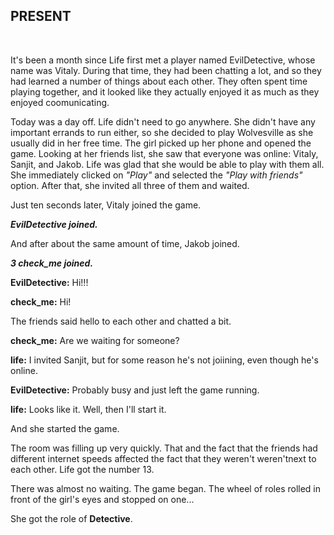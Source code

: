 ## PRESENT

<br>

It's been a month since Life first met a player named EvilDetective, whose name was Vitaly. During that time, they had been chatting a lot, and so they had learned a number of things about each other. They often spent time playing together, and it looked like they actually enjoyed it as much as they enjoyed coomunicating.

Today was a day off. Life didn't need to go anywhere. She didn't have any important errands to run either, so she decided to play Wolvesville as she usually did in her free time. The girl picked up her phone and opened the game. Looking at her friends list, she saw that everyone was online: Vitaly, Sanjit, and Jakob. Life was glad that she would be able to play with them all. She immediately clicked on *"Play"* and selected the *"Play with friends"* option. After that, she invited all three of them and waited.

Just ten seconds later, Vitaly joined the game.

***EvilDetective joined.***

And after about the same amount of time, Jakob joined.

***3 check_me joined.***

**EvilDetective:** Hi!!!

**check_me:** Hi!

The friends said hello to each other and chatted a bit.

**check_me:** Are we waiting for someone?

**life:** I invited Sanjit, but for some reason he's not joiining, even though he's online.

**EvilDetective:** Probably busy and just left the game running.

**life:** Looks like it. Well, then I'll start it.

And she started the game.

The room was filling up very quickly. That and the fact that the friends had different internet speeds affected the fact that they weren't weren'tnext to each other. Life got the number 13.

There was almost no waiting. The game began. The wheel of roles rolled in front of the girl's eyes and stopped on one...

She got the role of **Detective**.